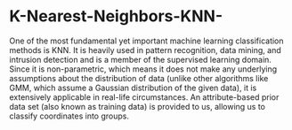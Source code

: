 # K-Nearest-Neighbors-KNN-
One of the most fundamental yet important machine learning classification methods is KNN. It is heavily used in pattern recognition, data mining, and intrusion detection and is a member of the supervised learning domain. Since it is non-parametric, which means it does not make any underlying assumptions about the distribution of data (unlike other algorithms like GMM, which assume a Gaussian distribution of the given data), it is extensively applicable in real-life circumstances. An attribute-based prior data set (also known as training data) is provided to us, allowing us to classify coordinates into groups.
